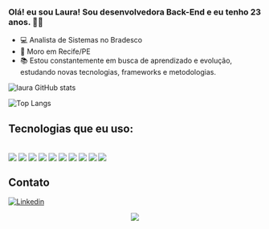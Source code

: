 ### Olá! eu sou Laura! Sou desenvolvedora Back-End e eu tenho 23 anos. 👋🏼
- 💻 Analista de Sistemas no Bradesco
- 🏡 Moro em Recife/PE
- 📚 Estou constantemente em busca de aprendizado e evolução, estudando novas tecnologias, frameworks e metodologias.

![laura GitHub stats](https://github-readme-stats.vercel.app/api?username=lauradefreitas2&show_icons=true&theme=transparent)

![Top Langs](https://github-readme-stats.vercel.app/api/top-langs/?username=lauradefreitas2&hide_progress=true)

## Tecnologias que eu uso:

<div style="display: inline_block"><br/>
<img align= "center" src= "https://img.shields.io/badge/Java-ED8B00?style=for-the-badge&logo=openjdk&logoColor=white"/>
<img align= "center" src= "https://img.shields.io/badge/Spring-6DB33F?style=for-the-badge&logo=spring&logoColor=white">
<img align= "center" src= "https://img.shields.io/badge/MySQL-00000F?style=for-the-badge&logo=mysql&logoColor=white"/>

<img align= "center" src= "https://img.shields.io/badge/MongoDB-4EA94B?style=for-the-badge&logo=mongodb&logoColor=white"/>
<img align= "center" src= "https://img.shields.io/badge/Amazon_AWS-232F3E?style=for-the-badge&logo=amazon-aws&logoColor=white"/>
<img align= "center" src= "https://img.shields.io/badge/Node.js-43853D?style=for-the-badge&logo=node.js&logoColor=white"/>
<img align= "center" src= "https://img.shields.io/badge/JavaScript-F7DF1E?style=for-the-badge&logo=javascript&logoColor=black"/>
<img align= "center" src= "https://img.shields.io/badge/HTML5-E34F26?style=for-the-badge&logo=html5&logoColor=white"/>
<img align= "center" src= "https://img.shields.io/badge/CSS3-1572B6?style=for-the-badge&logo=css3&logoColor=white"/>
<img align= "center" src= "https://img.shields.io/badge/GIT-E44C30?style=for-the-badge&logo=git&logoColor=white"/>
</div>

## Contato
[![Linkedin](https://img.shields.io/badge/LinkedIn-0077B5?style=for-the-badge&logo=linkedin&logoColor=white)](https://www.linkedin.com/in/lauradefreitas/)


<div align="center"><img src="https://media.giphy.com/media/L1R1tvI9svkIWwpVYr/giphy.gif"</div>
